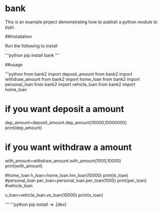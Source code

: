# bank
This is an example project demonstrating how to publish a python module to pypi.

##installation

Run the following to install

'''python
pip install bank
'''

##usage

'''python
from bank2 import deposit_amount
from bank2 import withdraw_amount
from bank2 import home_loan
from bank2 import personal_loan
from bank2 import vehicle_loan
from bank2 import home_loan
# if you want deposit a amount
dep_amount=deposit_amount.dep_amount(10000,10000000)
print(dep_amount)
# if you want withdraw a amount
with_amount=withdraw_amount.with_amount(1000,10000)
print(with_amount)

#home_loan
h_loan=home_loan.hm_loan(10000)
print(h_loan)
#personal_loan
per_loan=personal_loan.per_loan(1000)
print(per_loan)
#vehicle_loan

v_loan=vehicle_loan.ve_loan(10000)
print(v_loan)

'''
'''python
pip install -e .[dev]